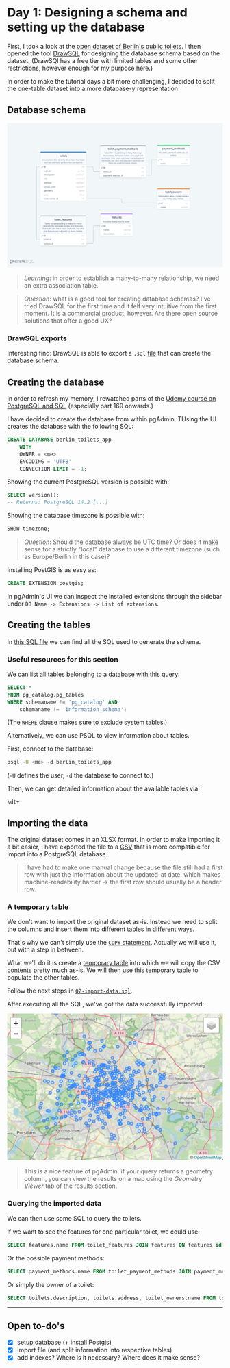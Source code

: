 # Day 1: Designing a schema and setting up the database

First, I took a look at the [open dataset of Berlin's public toilets](https://daten.berlin.de/datensaetze/standorte-der-%C3%B6ffentlichen-toiletten). I then opened the tool [DrawSQL](https://drawsql.app) for designing the database schema based on the dataset. (DrawSQl has a free tier with limited tables and some other restrictions, however enough for my purpose here.)

In order to make the tutorial days a bit more challenging, I decided to split the one-table dataset into a more database-y representation

## Database schema

![Schema for the Berlin public toilets database](/assets/images/public_toilets_schema.png)

> _Learning_: in order to establish a many-to-many relationship, we need an extra association table.

> _Question_: what is a good tool for creating database schemas? I've tried DrawSQL for the first time and it felf very intuitive from the first moment. It is a commercial product, however. Are there open source solutions that offer a good UX?

### DrawSQL exports

Interesting find: DrawSQL is able to export a `.sql` [file](/assets/others/drawSQL-pgsql-export-2022-08-29.sql) that can create the database schema.

## Creating the database

In order to refresh my memory, I rewatched parts of the [Udemy course on PostgreSQL and SQL](https://www.udemy.com/course/sql-and-postgresql) (especially part 169 onwards.)

I have decided to create the database from within pgAdmin. TUsing the UI creates the database with the following SQL:

```sql
CREATE DATABASE berlin_toilets_app
    WITH
    OWNER = <me>
    ENCODING = 'UTF8'
    CONNECTION LIMIT = -1;
```

Showing the current PostgreSQL version is possible with:

```sql
SELECT version();
-- Returns: PostgreSQL 14.2 [...]
```

Showing the database timezone is possible with:

```sql
SHOW timezone;
```

> _Question_: Should the database always be UTC time? Or does it make sense for a strictly "local" database to use a different timezone (such as Europe/Berlin in this case)?

Installing PostGIS is as easy as:

```sql
CREATE EXTENSION postgis;
```

In pgAdmin's UI we can inspect the installed extensions through the sidebar under `DB Name -> Extensions -> List of extensions`.

## Creating the tables

In [this SQL file](/sql/01-create-tables.sql) we can find all the SQL used to generate the schema.

### Useful resources for this section

We can list all tables belonging to a database with this query:

```sql
SELECT *
FROM pg_catalog.pg_tables
WHERE schemaname != 'pg_catalog' AND 
    schemaname != 'information_schema';
```

(The `WHERE` clause makes sure to exclude system tables.)

Alternatively, we can use PSQL to view information about tables.

First, connect to the database:

```bash
psql -U <me> -d berlin_toilets_app
```

(`-U` defines the user, `-d` the database to connect to.)

Then, we can get detailed information about the available tables via:

```psql
\dt+
```

## Importing the data

The original dataset comes in an XLSX format. In order to make importing it a bit easier, I have exported the file to a [CSV](/assets/data/berliner-toiletten-standorte.csv) that is more compatible for import into a PostgreSQL database.

> I have had to make one manual change because the file still had a first row with just the information about the updated-at date, which makes machine-readability harder -> the first row should usually be a header row.

### A temporary table

We don't want to import the original dataset as-is. Instead we need to split the columns and insert them into different tables in different ways.

That's why we can't simply use the [`COPY` statement](https://www.postgresql.org/docs/current/sql-copy.html). Actually we will use it, but with a step in between.

What we'll do it is create a [temporary table](https://www.postgresql.org/docs/14/sql-createtable.html) into which we will copy the CSV contents pretty much as-is. We will then use this temporary table to populate the other tables.

Follow the next steps in [`02-import-data.sql`](/sql/02-import-data.sql).

After executing all the SQL, we've got the data successfully imported:

![Zoomed-out map of Berlin's public toilets](/assets/images/berlin_toilets_map.png)

> This is a nice feature of pgAdmin: if your query returns a geometry column, you can view the results on a map using the _Geometry Viewer_ tab of the results section.

### Querying the imported data

We can then use some SQL to query the toilets.

If we want to see the features for one particular toilet, we could use:

```sql
SELECT features.name FROM toilet_features JOIN features ON features.id = toilet_features.feature_id WHERE toilet_id = 1432;
```

Or the possible payment methods:

```sql
SELECT payment_methods.name FROM toilet_payment_methods JOIN payment_methods ON payment_methods.id = toilet_payment_methods.payment_method_id WHERE toilet_id = 1432;
```

Or simply the owner of a toilet:

```sql
SELECT toilets.description, toilets.address, toilet_owners.name FROM toilets JOIN toilet_owners ON toilet_owners.id = toilets.toilet_owner_id WHERE toilets.id = 1432;
```

---

## Open to-do's

- [x] setup database (+ install Postgis)
- [x] import file (and split information into respective tables)
- [x] add indexes? Where is it necessary? Where does it make sense?
